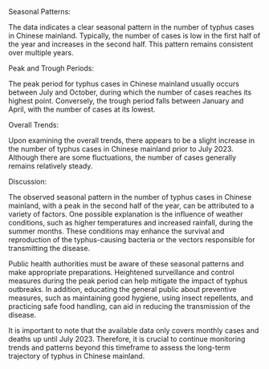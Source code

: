Seasonal Patterns:

The data indicates a clear seasonal pattern in the number of typhus cases in Chinese mainland. Typically, the number of cases is low in the first half of the year and increases in the second half. This pattern remains consistent over multiple years.

Peak and Trough Periods:

The peak period for typhus cases in Chinese mainland usually occurs between July and October, during which the number of cases reaches its highest point. Conversely, the trough period falls between January and April, with the number of cases at its lowest.

Overall Trends:

Upon examining the overall trends, there appears to be a slight increase in the number of typhus cases in Chinese mainland prior to July 2023. Although there are some fluctuations, the number of cases generally remains relatively steady.

Discussion:

The observed seasonal pattern in the number of typhus cases in Chinese mainland, with a peak in the second half of the year, can be attributed to a variety of factors. One possible explanation is the influence of weather conditions, such as higher temperatures and increased rainfall, during the summer months. These conditions may enhance the survival and reproduction of the typhus-causing bacteria or the vectors responsible for transmitting the disease.

Public health authorities must be aware of these seasonal patterns and make appropriate preparations. Heightened surveillance and control measures during the peak period can help mitigate the impact of typhus outbreaks. In addition, educating the general public about preventive measures, such as maintaining good hygiene, using insect repellents, and practicing safe food handling, can aid in reducing the transmission of the disease.

It is important to note that the available data only covers monthly cases and deaths up until July 2023. Therefore, it is crucial to continue monitoring trends and patterns beyond this timeframe to assess the long-term trajectory of typhus in Chinese mainland.
